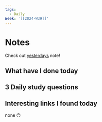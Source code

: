```yaml
---
tags:
  - Daily
Week: '[[2024-W39]]'
---
```

# Notes
Check out [yesterdays](2024-09-28) note!
## What have I done today
## 3 Daily study questions

## Interesting links I found today
none 😔